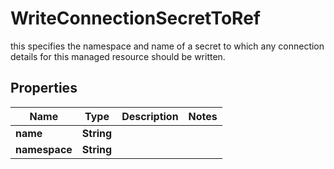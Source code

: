 

# WriteConnectionSecretToRef

this specifies the namespace and name of a secret to which any connection details for this managed resource should be written.

## Properties

| Name | Type | Description | Notes |
|------------ | ------------- | ------------- | -------------|
|**name** | **String** |  |  |
|**namespace** | **String** |  |  |



